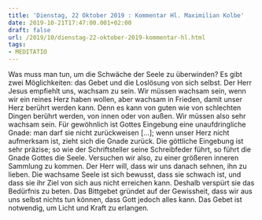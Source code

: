 ```yaml
---
title: 'Dienstag, 22 Oktober 2019 : Kommentar Hl. Maximilian Kolbe'
date: 2019-10-21T17:47:00.001+02:00
draft: false
url: /2019/10/dienstag-22-oktober-2019-kommentar-hl.html
tags: 
- MEDITATIO
---
```


Was muss man tun, um die Schwäche der Seele zu überwinden? Es gibt zwei Möglichkeiten: das Gebet und die Loslösung von sich selbst. Der Herr Jesus empfiehlt uns, wachsam zu sein. Wir müssen wachsam sein, wenn wir ein reines Herz haben wollen, aber wachsam in Frieden, damit unser Herz berührt werden kann. Denn es kann von guten wie von schlechten Dingen berührt werden, von innen oder von außen. Wir müssen also sehr wachsam sein. Für gewöhnlich ist Gottes Eingebung eine unaufdringliche Gnade: man darf sie nicht zurückweisen \[…\]; wenn unser Herz nicht aufmerksam ist, zieht sich die Gnade zurück. Die göttliche Eingebung ist sehr präzise; so wie der Schriftsteller seine Schreibfeder führt, so führt die Gnade Gottes die Seele. Versuchen wir also, zu einer größeren inneren Sammlung zu kommen. Der Herr will, dass wir uns danach sehnen, ihn zu lieben. Die wachsame Seele ist sich bewusst, dass sie schwach ist, und dass sie ihr Ziel von sich aus nicht erreichen kann. Deshalb verspürt sie das Bedürfnis zu beten. Das Bittgebet gründet auf der Gewissheit, dass wir aus uns selbst nichts tun können, dass Gott jedoch alles kann. Das Gebet ist notwendig, um Licht und Kraft zu erlangen.